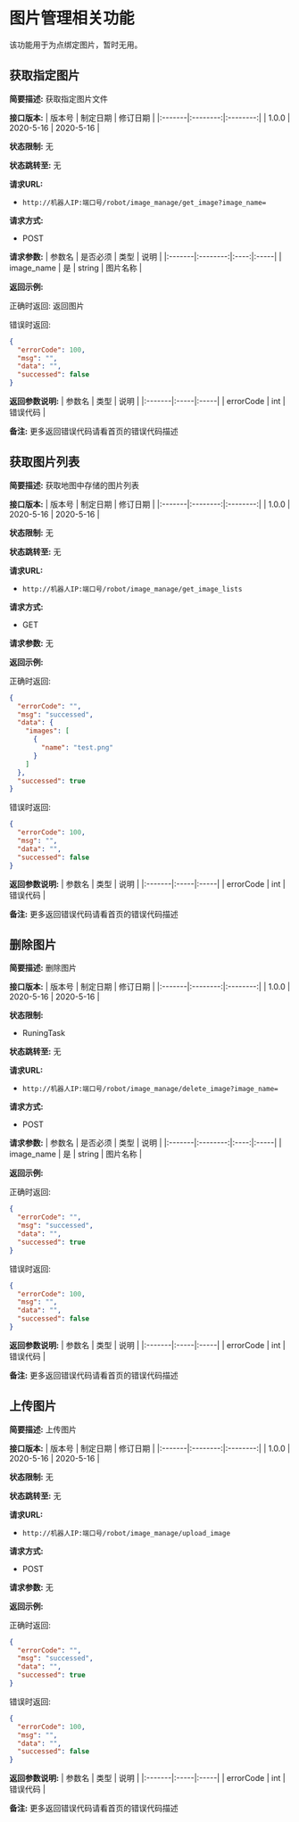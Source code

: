 # 图片管理相关功能

该功能用于为点绑定图片，暂时无用。

## 获取指定图片

**简要描述:**
获取指定图片文件

**接口版本:**
| 版本号 | 制定日期 | 修订日期 |
|:-------|:--------:|:--------:|
| 1.0.0  | 2020-5-16 | 2020-5-16 |

**状态限制:** 无

**状态跳转至:** 无

**请求URL:** 
- `http://机器人IP:端口号/robot/image_manage/get_image?image_name=`

**请求方式:**
- POST

**请求参数:**
| 参数名 | 是否必须 | 类型 | 说明 |
|:-------|:--------:|:----:|:-----|
| image_name | 是 | string | 图片名称 |

**返回示例:**

正确时返回:
返回图片

错误时返回:
```json
{
  "errorCode": 100,
  "msg": "",
  "data": "",
  "successed": false
}
```

**返回参数说明:**
| 参数名 | 类型 | 说明 |
|:-------|:-----|:-----|
| errorCode | int | 错误代码 |

**备注:**
更多返回错误代码请看首页的错误代码描述

## 获取图片列表

**简要描述:**
获取地图中存储的图片列表

**接口版本:**
| 版本号 | 制定日期 | 修订日期 |
|:-------|:--------:|:--------:|
| 1.0.0  | 2020-5-16 | 2020-5-16 |

**状态限制:** 无

**状态跳转至:** 无

**请求URL:** 
- `http://机器人IP:端口号/robot/image_manage/get_image_lists`

**请求方式:**
- GET

**请求参数:**
无

**返回示例:**

正确时返回:
```json
{
  "errorCode": "",
  "msg": "successed",
  "data": {
    "images": [
      {
        "name": "test.png"
      }
    ]
  },
  "successed": true
}
```

错误时返回:
```json
{
  "errorCode": 100,
  "msg": "",
  "data": "",
  "successed": false
}
```

**返回参数说明:**
| 参数名 | 类型 | 说明 |
|:-------|:-----|:-----|
| errorCode | int | 错误代码 |

**备注:**
更多返回错误代码请看首页的错误代码描述

## 删除图片

**简要描述:**
删除图片

**接口版本:**
| 版本号 | 制定日期 | 修订日期 |
|:-------|:--------:|:--------:|
| 1.0.0  | 2020-5-16 | 2020-5-16 |

**状态限制:**
- RuningTask

**状态跳转至:** 无

**请求URL:** 
- `http://机器人IP:端口号/robot/image_manage/delete_image?image_name=`

**请求方式:**
- POST

**请求参数:**
| 参数名 | 是否必须 | 类型 | 说明 |
|:-------|:--------:|:----:|:-----|
| image_name | 是 | string | 图片名称 |

**返回示例:**

正确时返回:
```json
{
  "errorCode": "",
  "msg": "successed",
  "data": "",
  "successed": true
}
```

错误时返回:
```json
{
  "errorCode": 100,
  "msg": "",
  "data": "",
  "successed": false
}
```

**返回参数说明:**
| 参数名 | 类型 | 说明 |
|:-------|:-----|:-----|
| errorCode | int | 错误代码 |

**备注:**
更多返回错误代码请看首页的错误代码描述

## 上传图片

**简要描述:**
上传图片

**接口版本:**
| 版本号 | 制定日期 | 修订日期 |
|:-------|:--------:|:--------:|
| 1.0.0  | 2020-5-16 | 2020-5-16 |

**状态限制:** 无

**状态跳转至:** 无

**请求URL:** 
- `http://机器人IP:端口号/robot/image_manage/upload_image`

**请求方式:**
- POST

**请求参数:** 无

**返回示例:**

正确时返回:
```json
{
  "errorCode": "",
  "msg": "successed",
  "data": "",
  "successed": true
}
```

错误时返回:
```json
{
  "errorCode": 100,
  "msg": "",
  "data": "",
  "successed": false
}
```

**返回参数说明:**
| 参数名 | 类型 | 说明 |
|:-------|:-----|:-----|
| errorCode | int | 错误代码 |

**备注:**
更多返回错误代码请看首页的错误代码描述 